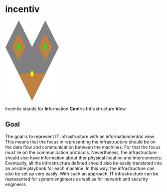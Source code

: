 # incentiv

![logo](logo.png)

Incentiv stands for **In**formation **Cen**tric **I**nfrastructure **V**iew

## Goal
The goal is to represent IT infrastructure with an informationcentric view. This means that the focus in representing the infrastructure should be on the data flow and communication between the machines. For that the focus must lie on the communication protocols. Nevertheless, the infrastructure should also have information about ther physical location and interconnects. Eventually, all the infrastructure defined should also be easily translated into an ansible playbook for each machine. In this way, the infrastructure can also be set up very easily. With such an approach, IT infrastructure can be represented for system engineers as well as for network and security engineers.
